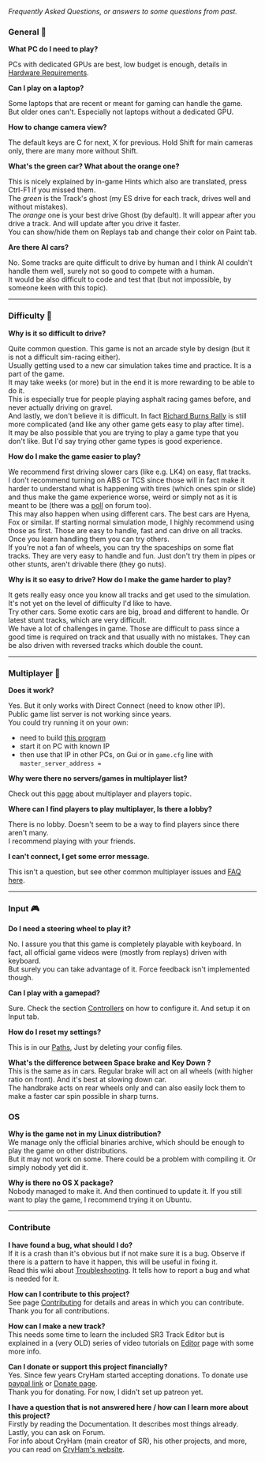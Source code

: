 _Frequently Asked Questions, or answers to some questions from past._

### General 🚗

**What PC do I need to play?**  

PCs with dedicated GPUs are best, low budget is enough, details in [Hardware Requirements](Running.md#hardware-requirements).

**Can I play on a laptop?**  

Some laptops that are recent or meant for gaming can handle the game.  
But older ones can't. Especially not laptops without a dedicated GPU.

**How to change camera view?**  

The default keys are C for next, X for previous. Hold Shift for main cameras only, there are many more without Shift.

**What's the green car? What about the orange one?**  

This is nicely explained by in-game Hints which also are translated, press Ctrl-F1 if you missed them.  
The *green* is the Track's ghost (my ES drive for each track, drives well and without mistakes).  
The *orange* one is your best drive Ghost (by default). It will appear after you drive a track. And will update after you drive it faster.  
You can show/hide them on Replays tab and change their color on Paint tab.

**Are there AI cars?**  

No. Some tracks are quite difficult to drive by human and I think AI couldn't handle them well, surely not so good to compete with a human.  
It would be also difficult to code and test that (but not impossible, by someone keen with this topic).

----

### Difficulty 🚦

**Why is it so difficult to drive?**  

Quite common question. This game is not an arcade style by design (but it is not a difficult sim-racing either).  
Usually getting used to a new car simulation takes time and practice. It is a part of the game.  
It may take weeks (or more) but in the end it is more rewarding to be able to do it.  
This is especially true for people playing asphalt racing games before, and never actually driving on gravel.  
And lastly, we don't believe it is difficult. In fact [Richard Burns Rally](https://en.wikipedia.org/wiki/Richard_Burns_Rally) is still more complicated (and like any other game gets easy to play after time).  
It may be also possible that you are trying to play a game type that you don't like. But I'd say trying other game types is good experience.

**How do I make the game easier to play?**  

We recommend first driving slower cars (like e.g. LK4) on easy, flat tracks.  
I don't recommend turning on ABS or TCS since those will in fact make it harder to understand what is happening with tires (which ones spin or slide) and thus make the game experience worse, weird or simply not as it is meant to be (there was a [poll](https://forum.freegamedev.net/viewtopic.php?f=81&t=5598) on forum too).  
This may also happen when using different cars. The best cars are Hyena, Fox or similar. If starting normal simulation mode, I highly recommend using those as first. Those are easy to handle, fast and can drive on all tracks. Once you learn handling them you can try others.  
If you're not a fan of wheels, you can try the spaceships on some flat tracks. They are very easy to handle and fun. Just don't try them in pipes or other stunts, aren't drivable there (they go nuts).

**Why is it so easy to drive? How do I make the game harder to play?**  

It gets really easy once you know all tracks and get used to the simulation. It's not yet on the level of difficulty I'd like to have.  
Try other cars. Some exotic cars are big, broad and different to handle. Or latest stunt tracks, which are very difficult.  
We have a lot of challenges in game. Those are difficult to pass since a good time is required on track and that usually with no mistakes. They can be also driven with reversed tracks which double the count.

----

### Multiplayer 👥

**Does it work?**  

Yes. But it only works with Direct Connect (need to know other IP).  
Public game list server is not working since years.  
You could try running it on your own:
- need to build [this program](../src/network/master-server/main.cpp)
- start it on PC with known IP
- then use that IP in other PCs, on Gui or in `game.cfg` line with `master_server_address = `

**Why were there no servers/games in multiplayer list?**  

Check out this [page](Multiplayer.md) about multiplayer and players topic.

**Where can I find players to play multiplayer, Is there a lobby?**  

There is no lobby. Doesn't seem to be a way to find players since there aren't many.  
I recommend playing with your friends.

**I can't connect, I get some error message.**  

This isn't a question, but see other common multiplayer issues and [FAQ here](Multiplayer.md#troubleshooting).

----

### Input 🎮

**Do I need a steering wheel to play it?**  

No. I assure you that this game is completely playable with keyboard. In fact, all official game videos were (mostly from replays) driven with keyboard.  
But surely you can take advantage of it. Force feedback isn't implemented though.

**Can I play with a gamepad?**  

Sure. Check the section [Controllers](Running.md#controllers) on how to configure it. And setup it on Input tab.

**How do I reset my settings?**  

This is in our [Paths](Paths.md), Just by deleting your config files.

**What's the difference between Space brake and Key Down ?**  
This is the same as in cars. Regular brake will act on all wheels (with higher ratio on front). And it's best at slowing down car.  
The handbrake acts on rear wheels only and can also easily lock them to make a faster car spin possible in sharp turns.

  
### OS

**Why is the game not in my Linux distribution?**  
We manage only the official binaries archive, which should be enough to play the game on other distributions.  
But it may not work on some. There could be a problem with compiling it. Or simply nobody yet did it.

**Why is there no OS X package?**  
Nobody managed to make it. And then continued to update it. If you still want to play the game, I recommend trying it on Ubuntu.

----

### Contribute

**I have found a bug, what should I do?**  
If it is a crash than it's obvious but if not make sure it is a bug. Observe if there is a pattern to have it happen, this will be useful in fixing it.  
Read this wiki about [Troubleshooting](Troubleshooting.md). It tells how to report a bug and what is needed for it.

**How can I contribute to this project?**  
See page [Contributing](Contributing.md) for details and areas in which you can contribute.  
Thank you for all contributions.

**How can I make a new track?**  
This needs some time to learn the included SR3 Track Editor but is explained in a (very OLD) series of video tutorials on [Editor](Editor.md) page with some more info.

**Can I donate or support this project financially?**  
Yes. Since few years CryHam started accepting donations. To donate use [paypal link](https://paypal.me/cryham) or [Donate page](https://cryham.tuxfamily.org/donate/).  
Thank you for donating. For now, I didn't set up patreon yet.

**I have a question that is not answered here / how can I learn more about this project?**  
Firstly by reading the Documentation. It describes most things already.  
Lastly, you can ask on Forum.  
For info about CryHam (main creator of SR), his other projects, and more, you can read on [CryHam's website](https://cryham.tuxfamily.org/).

